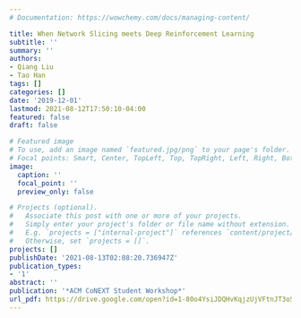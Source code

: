 ```yaml
---
# Documentation: https://wowchemy.com/docs/managing-content/

title: When Network Slicing meets Deep Reinforcement Learning
subtitle: ''
summary: ''
authors:
- Qiang Liu
- Tao Han
tags: []
categories: []
date: '2019-12-01'
lastmod: 2021-08-12T17:50:10-04:00
featured: false
draft: false

# Featured image
# To use, add an image named `featured.jpg/png` to your page's folder.
# Focal points: Smart, Center, TopLeft, Top, TopRight, Left, Right, BottomLeft, Bottom, BottomRight.
image:
  caption: ''
  focal_point: ''
  preview_only: false

# Projects (optional).
#   Associate this post with one or more of your projects.
#   Simply enter your project's folder or file name without extension.
#   E.g. `projects = ["internal-project"]` references `content/project/deep-learning/index.md`.
#   Otherwise, set `projects = []`.
projects: []
publishDate: '2021-08-13T02:08:20.736947Z'
publication_types:
- '1'
abstract: ''
publication: '*ACM CoNEXT Student Workshop*'
url_pdf: https://drive.google.com/open?id=1-80o4YsiJDQHvKqjzUjVFtnJT3oSD_qX
---
```

